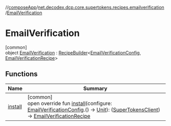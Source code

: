 //[composeApp](../../../index.md)/[net.decodex.dcp.core.supertokens.recipes.emailverification](../index.md)/[EmailVerification](index.md)

# EmailVerification

[common]\
object [EmailVerification](index.md) : [RecipeBuilder](../../net.decodex.dcp.core.supertokens.recipes/-recipe-builder/index.md)&lt;[EmailVerificationConfig](../-email-verification-config/index.md), [EmailVerificationRecipe](../-email-verification-recipe/index.md)&gt;

## Functions

| Name | Summary |
|---|---|
| [install](install.md) | [common]<br>open override fun [install](install.md)(configure: [EmailVerificationConfig](../-email-verification-config/index.md).() -&gt; [Unit](https://kotlinlang.org/api/latest/jvm/stdlib/kotlin/-unit/index.html)): ([SuperTokensClient](../../net.decodex.dcp.core.supertokens/-super-tokens-client/index.md)) -&gt; [EmailVerificationRecipe](../-email-verification-recipe/index.md) |
